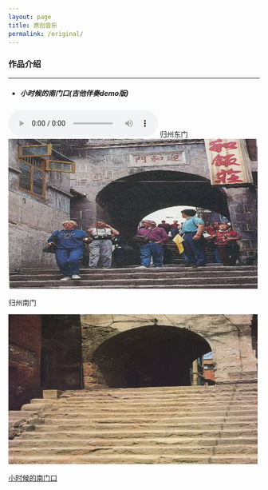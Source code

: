 ```yaml
---
layout: page
title: 原创音乐
permalink: /original/  
---
```

### 作品介绍
---
* ##### 小时候的南门口(吉他伴奏demo版)
<audio src="/assets/audio/nanmen.mp3" controls="controls">
</audio>  
归州东门

<img src="/assets/images/original/dongmen.jpg" alt="归州东门" width="500" height="300" align="bottom" />

归州南门

<img src="/assets/images/original/nanmen.jpg" alt="归州南门" width="500" height="300" align="bottom" />

[小时候的南门口](#小时候的南门口(吉他伴奏demo版))
